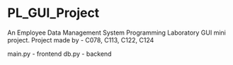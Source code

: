 # PL_GUI_Project
An Employee Data Management System
Programming Laboratory GUI mini project.
Project made by - C078, C113, C122, C124

main.py - frontend
db.py - backend


